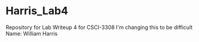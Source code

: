 # Harris_Lab4
Repository for Lab Writeup 4 for CSCI-3308
I'm changing this to be difficult
Name: William Harris
